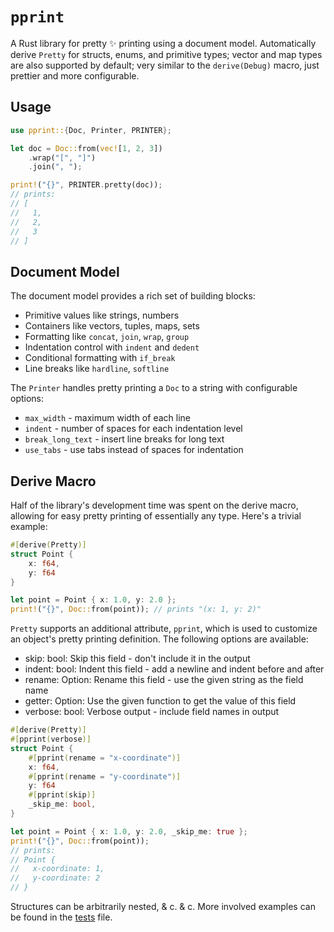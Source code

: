 # `pprint`

A Rust library for pretty ✨ printing using a document model. Automatically derive
`Pretty` for structs, enums, and primitive types; vector and map types are also
supported by default; very similar to the `derive(Debug)` macro, just prettier and more
configurable.

## Usage

```rust
use pprint::{Doc, Printer, PRINTER};

let doc = Doc::from(vec![1, 2, 3])
    .wrap("[", "]")
    .join(", ");

print!("{}", PRINTER.pretty(doc));
// prints:
// [
//   1,
//   2,
//   3
// ]
```

## Document Model

The document model provides a rich set of building blocks:

-   Primitive values like strings, numbers
-   Containers like vectors, tuples, maps, sets
-   Formatting like `concat`, `join`, `wrap`, `group`
-   Indentation control with `indent` and `dedent`
-   Conditional formatting with `if_break`
-   Line breaks like `hardline`, `softline`

The `Printer` handles pretty printing a `Doc` to a string with configurable options:

-   `max_width` - maximum width of each line
-   `indent` - number of spaces for each indentation level
-   `break_long_text` - insert line breaks for long text
-   `use_tabs` - use tabs instead of spaces for indentation

## Derive Macro

Half of the library's development time was spent on the derive macro, allowing for easy
pretty printing of essentially any type. Here's a trivial example:

```rust
#[derive(Pretty)]
struct Point {
    x: f64,
    y: f64
}

let point = Point { x: 1.0, y: 2.0 };
print!("{}", Doc::from(point)); // prints "(x: 1, y: 2)"
```

`Pretty` supports an additional attribute, `pprint`, which is used to customize an
object's pretty printing definition. The following options are available:

-   skip: bool: Skip this field - don't include it in the output
-   indent: bool: Indent this field - add a newline and indent before and after
-   rename: Option<String>: Rename this field - use the given string as the field name
-   getter: Option<String>: Use the given function to get the value of this field
-   verbose: bool: Verbose output - include field names in output

```rust
#[derive(Pretty)]
#[pprint(verbose)]
struct Point {
    #[pprint(rename = "x-coordinate")]
    x: f64,
    #[pprint(rename = "y-coordinate")]
    y: f64
    #[pprint(skip)]
    _skip_me: bool,
}

let point = Point { x: 1.0, y: 2.0, _skip_me: true };
print!("{}", Doc::from(point));
// prints:
// Point {
//   x-coordinate: 1,
//   y-coordinate: 2
// }
```

Structures can be arbitrarily nested, & c. & c. More involved examples can be found in
the [tests](tests/derive_tests.rs) file.
